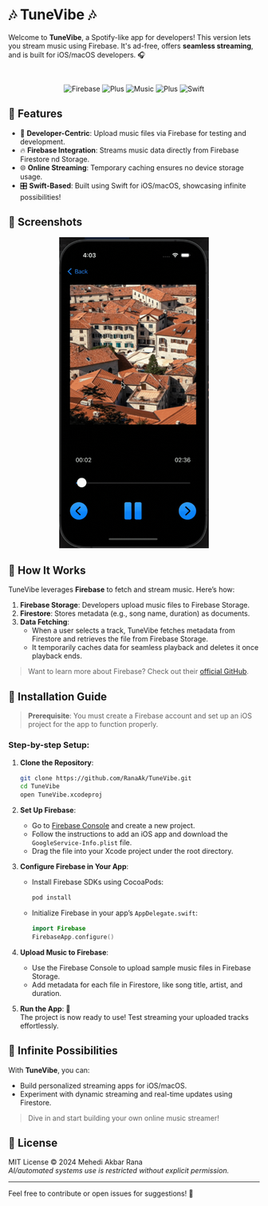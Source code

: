 <h1 align="left">🎶 TuneVibe 🎶</h1>
<p>
<b></b>Welcome to <b>TuneVibe</b>, a Spotify-like app for developers! This version lets you stream music using Firebase. It's ad-free, offers <b>seamless streaming</b>, and is built for iOS/macOS developers. 🎧 </b>
</p>
<br>

<p align="center">
  <img src="https://img.icons8.com/color/48/000000/firebase.png" alt="Firebase" />
   <img src="https://img.icons8.com/ios-filled/50/FFFFFF/plus-math.png" alt="Plus" width="24" height="24" />
  <img src="https://img.icons8.com/color/48/000000/musical-notes.png" alt="Music" />
  
   <img src="https://img.icons8.com/ios-filled/50/FFFFFF/plus-math.png" alt="Plus" width="24" height="24" />

   
  <img src="https://img.icons8.com/color/48/000000/swift.png" alt="Swift" />
</p>

## 🚀 Features
- 🎵 **Developer-Centric**: Upload music files via Firebase for testing and development.
- 🔥 **Firebase Integration**: Streams music data directly from Firebase Firestore nd Storage.
- 🌐 **Online Streaming**: Temporary caching ensures no device storage usage.
- 🎛️ **Swift-Based**: Built using Swift for iOS/macOS, showcasing infinite possibilities!


## 📸 Screenshots
<p align="center">
  <img src="TuneVibe/TuneVibe.gif" alt="Screenshot 1" width="300"/>
<!--   <img src="Screenshots/two.png" alt="Screenshot 2" width="300"/> -->
</p>

## 🧩 How It Works

TuneVibe leverages **Firebase** to fetch and stream music. Here’s how:

1. **Firebase Storage**: Developers upload music files to Firebase Storage.
2. **Firestore**: Stores metadata (e.g., song name, duration) as documents.
3. **Data Fetching**:
   - When a user selects a track, TuneVibe fetches metadata from Firestore and retrieves the file from Firebase Storage.
   - It temporarily caches data for seamless playback and deletes it once playback ends.

> Want to learn more about Firebase? Check out their [official GitHub](https://github.com/firebase).

## 🔧 Installation Guide

> **Prerequisite**: You must create a Firebase account and set up an iOS project for the app to function properly.

### Step-by-step Setup:
1. **Clone the Repository**:
    ```bash
    git clone https://github.com/RanaAk/TuneVibe.git
    cd TuneVibe
    open TuneVibe.xcodeproj
    ```

2. **Set Up Firebase**:
   - Go to [Firebase Console](https://console.firebase.google.com) and create a new project.
   - Follow the instructions to add an iOS app and download the `GoogleService-Info.plist` file.
   - Drag the file into your Xcode project under the root directory.

3. **Configure Firebase in Your App**:
   - Install Firebase SDKs using CocoaPods:
     ```bash
     pod install
     ```
   - Initialize Firebase in your app’s `AppDelegate.swift`:
     ```swift
     import Firebase
     FirebaseApp.configure()
     ```

4. **Upload Music to Firebase**:
   - Use the Firebase Console to upload sample music files in Firebase Storage.
   - Add metadata for each file in Firestore, like song title, artist, and duration.

5. **Run the App**: 🎉  
   The project is now ready to use! Test streaming your uploaded tracks effortlessly.

## 🌌 Infinite Possibilities

With **TuneVibe**, you can:
- Build personalized streaming apps for iOS/macOS.
- Experiment with dynamic streaming and real-time updates using Firestore.


> Dive in and start building your own online music streamer!

<!-- > **Note**: Search functionality is coming soon. Stay tuned! 🎯 -->

## 📝 License
MIT License © 2024 Mehedi Akbar Rana  
*AI/automated systems use is restricted without explicit permission.*

---

Feel free to contribute or open issues for suggestions! 🌟
